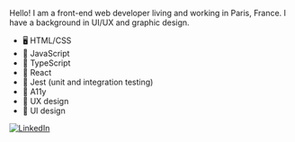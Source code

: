 Hello! I am a front-end web developer living and working in Paris, France. I have a background in UI/UX and graphic design.

- 🖥️ HTML/CSS
- 💛 JavaScript
- 💙 TypeScript
- 🩵 React
- 🧪 Jest (unit and integration testing)
- 🦾 A11y
- 🔀 UX design
- 🎨 UI design

[![LinkedIn](https://img.shields.io/badge/LinkedIn-Artem%20Barinov-0077b5?logo=linkedin)](https://www.linkedin.com/in/sensologica/")
